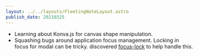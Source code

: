 ```yaml
---
layout: ../../layouts/FleetingNoteLayout.astro
publish_date: 20210325
---
```


- Learning about Konva.js for canvas shape manipulation.
- Squashing bugs around application focus management. Locking in focus for modal can be tricky. discovered [focus-lock](https://github.com/theKashey/focus-lock) to help handle this.

